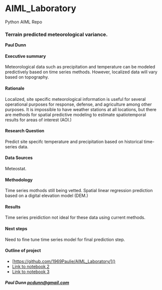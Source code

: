 # AIML_Laboratory
Python AIML Repo

### Terrain predicted meteorological variance. 

**Paul Dunn**

#### Executive summary
Meteorological data such as precipitation and temperature can be modeled predictively based on time series methods. However, localized data will vary based on topography. 
#### Rationale
Localized, site specific meteorological information is useful for several operational purposes for response, defense, and agriculture among other purposes. It is impossible to have weather stations at all locations, but there are methods for spatial predictive modeling to estimate spatiotemporal results for areas of interest (AOI.)

#### Research Question
Predict site specifc temperature and precipitation based on historical time-series data.
#### Data Sources
Meteostat.
#### Methodology
Time series mothods still being vetted. Spatial linear regression prediction based on a digital elevation model (DEM.)
#### Results
Time series preidiction not ideal for these data using current methods. 
#### Next steps
Need to fine tune time series model for final prediction step.
#### Outline of project

- [https://github.com/1969Paulie/AIML_Laboratory/]()
- [Link to notebook 2]()
- [Link to notebook 3]()


##### Paul Dunn pcdunn@gmail.com
